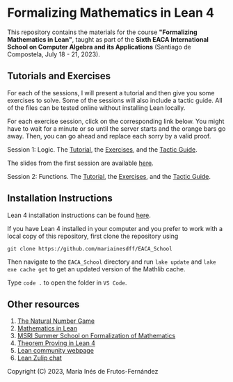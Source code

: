 # Formalizing Mathematics in Lean 4

This repository contains the materials for the course **"Formalizing Mathematics in Lean"**, taught as part of the **Sixth EACA International School on Computer Algebra and its Applications** (Santiago de Compostela, July 18 - 21, 2023).

## Tutorials and Exercises
For each of the sessions, I will present a tutorial and then give you some exercises to solve. Some of the sessions will also include a tactic guide. All of the files can be tested online without installing Lean locally.

For each exercise session, click on the corresponding link below. You might have to wait for a minute or so until the server starts and the orange bars go away. Then, you can go ahead and replace each sorry by a valid proof.

Session 1: Logic.
The [Tutorial](https://lean.math.hhu.de/#url=https%3A%2F%2Fraw.githubusercontent.com%2Fmariainesdff%2FEACA_School%2Fmaster%2F1_logic%2Flogic_tutorial.lean), the [Exercises](https://lean.math.hhu.de/#url=https%3A%2F%2Fraw.githubusercontent.com%2Fmariainesdff%2FEACA_School%2Fmaster%2F1_logic%2Flogic_exercises.lean), and the [Tactic Guide](https://lean.math.hhu.de/#url=https%3A%2F%2Fraw.githubusercontent.com%2Fmariainesdff%2FEACA_School%2Fmaster%2F1_logic%2Ftactics.lean).

The slides from the first session are available [here](https://github.com/mariainesdff/EACA_School/blob/master/1_logic/session_1.pdf).

Session 2: Functions.
The [Tutorial](https://lean.math.hhu.de/#url=https%3A%2F%2Fraw.githubusercontent.com%2Fmariainesdff%2FEACA_School%2Fmaster%2F2_functions%2Ffunctions_tutorial.lean), the [Exercises](https://lean.math.hhu.de/#url=https%3A%2F%2Fraw.githubusercontent.com%2Fmariainesdff%2FEACA_School%2Fmaster%2F2_functions%2Ffunctions_exercises.lean), and the [Tactic Guide](https://lean.math.hhu.de/#url=https%3A%2F%2Fraw.githubusercontent.com%2Fmariainesdff%2FEACA_School%2Fmaster%2F2_functions%2Ftactics_2.lean).

## Installation Instructions
Lean 4 installation instructions can be found [here](https://leanprover-community.github.io/get_started.html).

If you have Lean 4 installed in your computer and you prefer to work with a local copy of this repository, first clone the repository using
```
git clone https://github.com/mariainesdff/EACA_School
```

Then navigate to the `EACA_School` directory and run `lake update` and `lake exe cache get` to get an updated version of the Mathlib cache.

Type `code .` to open the folder in `VS Code`.

## Other resources

1. [The Natural Number Game](https://adam.math.hhu.de/\#/g/hhu-adam/NNG4)
2. [Mathematics in Lean](https://leanprover-community.github.io/mathematics_in_lean/)
3. [MSRI Summer School on Formalization of Mathematics](https://www.msri.org/summer_schools/1021)
4. [Theorem Proving in Lean 4](https://leanprover.github.io/theorem_proving_in_lean4/)
5. [Lean community webpage](https://leanprover-community.github.io/)
6. [Lean Zulip chat](https://leanprover.zulipchat.com/)

Copyright (C) 2023, María Inés de Frutos-Fernández
